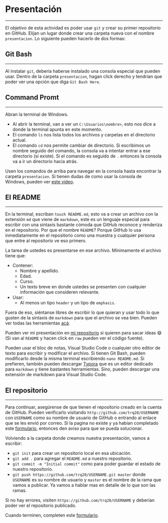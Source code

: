 # Presentación
---
El objetivo de esta actividad es poder usar `git` y crear su primer repositorio en GitHub. Elijan un lugar donde crear una carpeta nueva con el nombre `presentacion`.  Lo siguiente pueden hacerlo de dos formas:

## Git Bash
---
Al instalar `git`, debería haberse instalado una consola especial que pueden usar. Dentro de la carpeta `presentacion`, hagan click derecho y tendrían que poder ver una opción que diga `Git Bash Here`.

## Command Promt
---
Abran la terminal de Windows.

- Al abrir la terminal, van a ver un `C:\Usuarios\nombre>`, esto nos dice a donde la terminal apunta en este momento.
- El comando `ls` nos lista todos los archivos y carpetas en el directorio actual.
- El comando `cd` nos permite cambiar de directorio. Si escribimos un nombre seguido del comando, la consola va a intentar entrar a ese directorio (si existe). Si el comando es seguido de `.` entonces la consola va a ir un directorio hacia atrás.

Usen los comandos de arriba para navegar en la consola hasta encontrar la carpeta `presentacion`. Si tienen dudas de como usar la consola de Windows, pueden ver [este video](https://youtu.be/VPBe7yTWPD4).

## El README
---
En la terminal, escriban `touch README.md`, esto va a crear un archivo con la extensión `md` que viene de `markdown`, este es un lenguaje especial para escribir con una sintaxis bastante cómoda que GitHub reconoce y renderiza en el repositorio. Por que el nombre `README`? Porque GitHub lo usa inmediatamente en el repositorio como una muestra y cualquier persona que entre al repositorio ve eso primero.

La tarea de ustedes es presentarse en ese archivo. Mínimamente el archivo tiene que:

- Contener:
  - Nombre y apellido.
  - Edad.
  - Curso.
  - Un texto breve en donde ustedes se presenten con cualquier información que consideren relevante.
- Usar:
  - Al menos un tipo `header` y un tipo de `emphasis`.

Fuera de eso, siéntanse libres de escribir lo que quieran y usar todo lo que gusten de la sintaxis de `markdown` para que el archivo se vea bien. Pueden ver todas las herramientas [acá](https://guides.github.com/pdfs/markdown-cheatsheet-online.pdf). 

Pueden ver mi presentación en [mi repositorio](https://github.com/trq20/carlassaraf) si quieren para sacar ideas :smile: (Si van al `README` y hacen click en `raw` pueden ver el código fuente).

Pueden usar el bloc de notas, Visual Studio Code o cualquier otro editor de texto para escribir y modificar el archivo. Si tienen Git Bash, pueden modificarlo desde la misma terminal escribiendo `nano README.md`. Si prefieren, también pueden descargar [Typora](https://typora.io/#windows) que es un editor dedicado para `markdown` y tiene bastantes herramientas. Sino, pueden descargar una extensión de markdown para Visual Studio Code.

## El repositorio
---
Para continuar, asegúrense de que tienen el repositorio creado en la cuenta de GitHub. Pueden verificarlo visitando `http://github.com/trq20/USERNAME` con `USERNAME` como su nombre de usuario de GitHub o entrando al enlace que se les envió por correo. Si la pagina no existe y ya habían completado este [formulario](https://docs.google.com/forms/d/e/1FAIpQLSe2m_H-AmedQ_1u3ikfkPpQdamA2jGEHe3EnPI63YXIZo1Jvw/viewform), entonces den aviso para que se pueda solucionar.

Volviendo a la carpeta donde creamos nuestra presentación, vamos a escribir:

- `git init` para crear un repositorio local en esa ubicación.
- `git add .` para agregar el `README.md` a nuestro repositorio.
- `git commit -m "Initial commit"` como para poder guardar el estado de nuestro repositorio. 
- `git push https://github.com/trq20/USERNAME.git master` donde `USERNAME` es su nombre de usuario y `master` es el nombre de la rama que vamos a publicar. Ya vamos a hablar mas en detalle de lo que son las ramas.

Si no hay errores, visiten `https://github.com/trq20/USERNAME` y deberían poder ver el repositorio publicado.

Cuando terminen, completen este [formulario](https://docs.google.com/forms/d/e/1FAIpQLSe-YGXNLOtHs7gRTuLo72qGpF6j_TL9N4VvSRVBmlG7awcqzg/viewform).